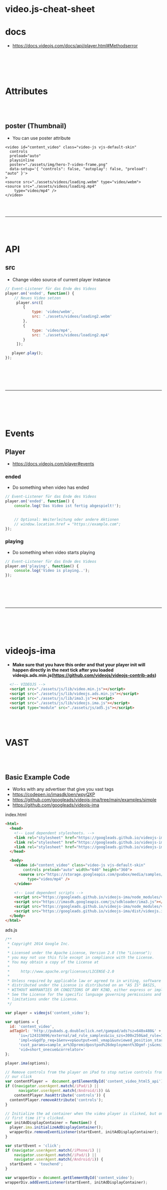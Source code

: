 # video.js-cheat-sheet




# docs
- https://docs.videojs.com/docs/api/player.html#Methodserror







<br><br>
<br><br>


# Attributes


<br><br>


## poster (Thumbnail)
- You can use poster attribute
```
<video id="content_video" class="video-js vjs-default-skin"
  controls
  preload="auto"
  playsinline
  poster="./assets/img/hero-7-video-frame.png"
  data-setup='{ "controls": false, "autoplay": false, "preload": "auto" }'>
>
<source src="./assets/videos/loading.webm" type="video/webm">
<source src="./assets/videos/loading.mp4"
    type="video/mp4" />
</video>
```








<br><br>
______________________
<br><br>



# API

## src
- Change video source of current player instance
```javascript
// Event-Listener für das Ende des Videos
player.on('ended', function() {
	// Neues Video setzen
	 player.src([
		{
		    type: 'video/webm',
		    src: './assets/videos/loading2.webm'
		},
		{
		    type: 'video/mp4',
		    src: './assets/videos/loading2.mp4'
		}
	 ]);

   player.play();
});

```








<br><br>
<br><br>
_____________________________
<br><br>
<br><br>


# Events

## Player
- https://docs.videojs.com/player#events

### ended
- Do something when video has ended
```javascript
// Event-Listener für das Ende des Videos
player.on('ended', function() {
	console.log('Das Video ist fertig abgespielt!');

	
	// Optional: Weiterleitung oder andere Aktionen
	// window.location.href = "https://example.com";
});

```

### playing
- Do something when video starts playing
```javascript
// Event-Listener für das Ende des Videos
player.on('playing', function() {
	console.log('Video is playing..');
});

```










<br><br>
<br><br>
_____________________________
<br><br>
<br><br>

# videojs-ima
- **Make sure that you have this order and that your player init will happen directly in the next tick after you loaded videojs.ads.min.js(https://github.com/videojs/videojs-contrib-ads)**
```html
  <!-- VIDEOJS -->
  <script src="./assets/js/lib/video.min.js"></script>
  <script src="./assets/js/lib/videojs.ads.min.js"></script>
  <script src="./assets/js/lib/ima3.js"></script>
  <script src="./assets/js/lib/videojs.ima.js"></script>
  <script type="module" src="./assets/js/ad5.js"></script>

```

<br><br>

# VAST

<br><br>

## Basic Example Code
- Works with any advertiser that give you vast tags
- https://codepen.io/imasdk/pen/wpyQXP
- https://github.com/googleads/videojs-ima/tree/main/examples/simple
- https://github.com/googleads/videojs-ima

index.html
```html
<html>
  <head>
    <!-- Load dependent stylesheets. -->
    <link rel="stylesheet" href="https://googleads.github.io/videojs-ima/node_modules/video.js/dist/video-js.min.css" />
    <link rel="stylesheet" href="https://googleads.github.io/videojs-ima/node_modules/videojs-contrib-ads/dist/videojs.ads.css" />
    <link rel="stylesheet" href="https://googleads.github.io/videojs-ima/dist/videojs.ima.css" />
  </head>

  <body>
    <video id="content_video" class="video-js vjs-default-skin"
        controls preload="auto" width="640" height="360">
      <source src="https://storage.googleapis.com/gvabox/media/samples/android.mp4"
          type="video/mp4" />
    </video>

    <!-- Load dependent scripts -->
    <script src="https://googleads.github.io/videojs-ima/node_modules/video.js/dist/video.min.js"></script>
    <script src="https://imasdk.googleapis.com/js/sdkloader/ima3.js"></script>
    <script src="https://googleads.github.io/videojs-ima/node_modules/videojs-contrib-ads/dist/videojs.ads.min.js"></script>
    <script src="https://googleads.github.io/videojs-ima/dist/videojs.ima.js"></script>
  </body>
</html>
```

ads.js
```javascript
/**
 * Copyright 2014 Google Inc.
 *
 * Licensed under the Apache License, Version 2.0 (the "License");
 * you may not use this file except in compliance with the License.
 * You may obtain a copy of the License at
 *
 *     http://www.apache.org/licenses/LICENSE-2.0
 *
 * Unless required by applicable law or agreed to in writing, software
 * distributed under the License is distributed on an "AS IS" BASIS,
 * WITHOUT WARRANTIES OR CONDITIONS OF ANY KIND, either express or implied.
 * See the License for the specific language governing permissions and
 * limitations under the License.
 */

var player = videojs('content_video');

var options = {
  id: 'content_video',
  adTagUrl: 'http://pubads.g.doubleclick.net/gampad/ads?sz=640x480&' +
      'iu=/124319096/external/ad_rule_samples&ciu_szs=300x250&ad_rule=1&' +
      'impl=s&gdfp_req=1&env=vp&output=xml_vmap1&unviewed_position_start=1&' +
      'cust_params=sample_ar%3Dpremidpostpod%26deployment%3Dgmf-js&cmsid=496&' +
      'vid=short_onecue&correlator='
};

player.ima(options);

// Remove controls from the player on iPad to stop native controls from stealing
// our click
var contentPlayer =  document.getElementById('content_video_html5_api');
if ((navigator.userAgent.match(/iPad/i) ||
      navigator.userAgent.match(/Android/i)) &&
    contentPlayer.hasAttribute('controls')) {
  contentPlayer.removeAttribute('controls');
}

// Initialize the ad container when the video player is clicked, but only the
// first time it's clicked.
var initAdDisplayContainer = function() {
  player.ima.initializeAdDisplayContainer();
  wrapperDiv.removeEventListener(startEvent, initAdDisplayContainer);
}

var startEvent = 'click';
if (navigator.userAgent.match(/iPhone/i) ||
    navigator.userAgent.match(/iPad/i) ||
    navigator.userAgent.match(/Android/i)) {
  startEvent = 'touchend';
}

var wrapperDiv = document.getElementById('content_video');
wrapperDiv.addEventListener(startEvent, initAdDisplayContainer);
```





<br><br>
<br><br>

## Advanced Examples

<br><br>

### Click

<br><br>

#### Play new video after first one finished with new VAST
- Works mobile and desktop
```javascript
"use strict";

import mobileCheck from "./mobile-check.js";

// Hiltopads
const adTagUrl = 'xxxxxxxxxx';
const adTagUrl2 = 'xxxxxxxxxxxxxxx'

const playerId = '#content_video';
const generateButtonId = '#generateButton';

// Video.js Player Initialization
const player = videojs(playerId)

// IMA Plugin Configuration with Optimized Settings
const imaOptions = {
     adTagUrl,
     adsRenderingSettings: {
          enablePreloading: true, // Preload ads for faster playback
          // bitrate: 1500,         // Optimize for mobile and slow connections
          uiElements: ['adAttribution', 'countdown'], // Essential UI elements
     },
     autoPlayAdBreaks: true,    // Automatically play VMAP or ad rules
     disableAdControls: true,   // Remove player controls during ads
     showCountdown: true,       // Display ad countdown timer
     forceNonLinearFullSlot: true, // Pause video for non-linear ads
     vastLoadTimeout: 3000,     // Lower timeout to reduce user frustration
     preventLateAdStart: true,  // Avoid starting ads late
     numRedirects: 2,           // Limit VAST redirects for better performance
     vpaidMode: google.ima.ImaSdkSettings.VpaidMode.ENABLED, // Enable interactive ads
};

// Initialize video.js IMA plugin
player.ima(imaOptions)

// ===================================================
// Optimized VAST Ads Configuration with videojs-ima
// ===================================================
document.addEventListener("DOMContentLoaded", function () {
     const contentPlayer = document.querySelector(playerId);
     const generateButton = document.querySelector(generateButtonId);

     if (contentPlayer && generateButton) {
          // Initialize the ad container when the video player is clicked, but only the
          // first time it's clicked.
          const initAdDisplayContainer = function () {
               player.ima.initializeAdDisplayContainer();
               //wrapperDiv.removeEventListener(startEvent, initAdDisplayContainer);
               player.play();
          }

          let startEvent = 'click';
          if (mobileCheck()) {
               startEvent = 'touchend';
               contentPlayer.removeAttribute('controls');
          }

          const wrapperDiv = document.getElementById('content_video');
          wrapperDiv.addEventListener(startEvent, initAdDisplayContainer);

          // Event-Listener für das Ende des Videos
          player.on('ended', function () {
               // AdsManager zerstör
               if (player.ima.getAdsManager()) {
                    player.ima.getAdsManager().destroy();
                    // console.log('AdsManager destroyed.');
               }

               // Content als abgeschlossen signalisieren
               if (player.ima.adsLoader) {
                    player.ima.adsLoader.contentComplete();
                    // console.log('Content complete signaled to AdsLoader.');
               }

               // Neues Video setzen
               player.src([
                    {
                         type: 'video/webm',
                         src: './assets/videos/loading2.webm'
                    },
                    {
                         type: 'video/mp4',
                         src: './assets/videos/loading2.mp4'
                    }
               ]);

               player.ima.changeAdTag(adTagUrl2);
               player.ima.requestAds();
          });
     }
})
```
